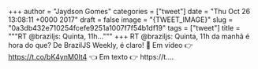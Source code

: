 
+++
author = "Jaydson Gomes"
categories = ["tweet"]
date = "Thu Oct 26 13:08:11 +0000 2017"
draft = false
image = "{TWEET_IMAGE}"
slug = "0a3db432e710254fcefe9251a1007f7f54b1df19"
tags = ["tweet"]
title = """RT @braziljs: Quinta, 11h..."""
+++
RT @braziljs: Quinta, 11h da manhã é hora do que? De BrazilJS Weekly, é claro! 🕺
Em vídeo 👉 https://t.co/bK4ynM0It4 👈
Em texto 👉 https://t.…
